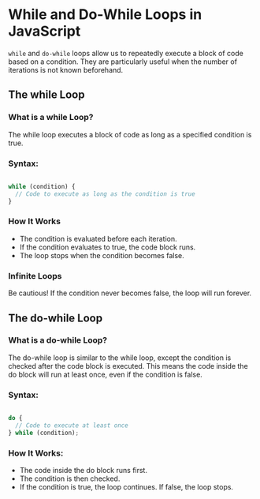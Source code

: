 # While and Do-While Loops in JavaScript

`while` and `do-while` loops allow us to repeatedly execute a block of code based on a condition. They are particularly useful when the number of iterations is not known beforehand.

## The while Loop

### What is a while Loop?

The while loop executes a block of code as long as a specified condition is true.

### Syntax:

```javascript

while (condition) {
  // Code to execute as long as the condition is true
}

```

### How It Works

- The condition is evaluated before each iteration.
- If the condition evaluates to true, the code block runs.
- The loop stops when the condition becomes false.

### Infinite Loops

Be cautious! If the condition never becomes false, the loop will run forever.

## The do-while Loop

### What is a do-while Loop?

The do-while loop is similar to the while loop, except the condition is checked after the code block is executed. This means the code inside the do block will run at least once, even if the condition is false.

### Syntax:

```javascript

do {
  // Code to execute at least once
} while (condition);

```

### How It Works:

- The code inside the do block runs first.
- The condition is then checked.
- If the condition is true, the loop continues. If false, the loop stops.
